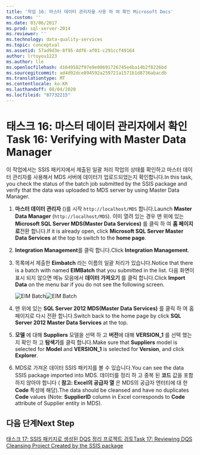 ```yaml
---
title: '작업 16: 마스터 데이터 관리자을 사용 하 여 확인 Microsoft Docs'
ms.custom: ''
ms.date: 03/06/2017
ms.prod: sql-server-2014
ms.reviewer: ''
ms.technology: data-quality-services
ms.topic: conceptual
ms.assetid: 57ad9d3e-8f95-4df6-af01-c291ccf49164
author: lrtoyou1223
ms.author: lle
ms.openlocfilehash: d1649582f97e9e08691726745e4ba14b2f8226bd
ms.sourcegitcommit: ad4d92dce894592a259721a1571b1d8736abacdb
ms.translationtype: MT
ms.contentlocale: ko-KR
ms.lasthandoff: 08/04/2020
ms.locfileid: "87732215"
---
```

# <a name="task-16-verifying-with-master-data-manager"></a><span data-ttu-id="d945c-102">태스크 16: 마스터 데이터 관리자에서 확인</span><span class="sxs-lookup"><span data-stu-id="d945c-102">Task 16: Verifying with Master Data Manager</span></span>
  <span data-ttu-id="d945c-103">이 작업에서는 SSIS 패키지에서 제출된 일괄 처리 작업의 상태를 확인하고 마스터 데이터 관리자를 사용해서 MDS 서버에 데이터가 업로드되었는지 확인합니다.</span><span class="sxs-lookup"><span data-stu-id="d945c-103">In this task, you check the status of the batch job submitted by the SSIS package and verify that the data was uploaded to MDS server by using Master Data Manager.</span></span>  
  
1.  <span data-ttu-id="d945c-104">**마스터 데이터 관리자** ()를 시작 `http://localhost/MDS` 합니다.</span><span class="sxs-lookup"><span data-stu-id="d945c-104">Launch **Master Data Manager** (`http://localhost/MDS`).</span></span> <span data-ttu-id="d945c-105">이미 열려 있는 경우 맨 위에 있는 **Microsoft SQL Server MDS(Master Data Services)** 를 클릭 하 여 **홈 페이지로**전환 합니다.</span><span class="sxs-lookup"><span data-stu-id="d945c-105">If it is already open, click **Microsoft SQL Server Master Data Services** at the top to switch to the **home page**.</span></span>  
  
2.  <span data-ttu-id="d945c-106">**Integration Management**를 클릭 합니다.</span><span class="sxs-lookup"><span data-stu-id="d945c-106">Click **Integration Management**.</span></span>  
  
3.  <span data-ttu-id="d945c-107">목록에서 제출한 **Eimbatch** 라는 이름의 일괄 처리가 있습니다.</span><span class="sxs-lookup"><span data-stu-id="d945c-107">Notice that there is a batch with named **EIMBatch** that you submitted in the list.</span></span> <span data-ttu-id="d945c-108">다음 화면이 표시 되지 않으면 메뉴 모음에서 **데이터 가져오기** 를 클릭 합니다.</span><span class="sxs-lookup"><span data-stu-id="d945c-108">Click **Import Data** on the menu bar if you do not see the following screen.</span></span>  
  
     <span data-ttu-id="d945c-109">![EIM Batch](../../2014/tutorials/media/et-verifyingwithmasterdatamanager.jpg "EIM Batch")</span><span class="sxs-lookup"><span data-stu-id="d945c-109">![EIM Batch](../../2014/tutorials/media/et-verifyingwithmasterdatamanager.jpg "EIM Batch")</span></span>  
  
4.  <span data-ttu-id="d945c-110">맨 위에 있는 **SQL Server 2012 MDS(Master Data Services)** 를 클릭 하 여 홈 페이지로 다시 전환 합니다.</span><span class="sxs-lookup"><span data-stu-id="d945c-110">Switch back to the home page by click **SQL Server 2012 Master Data Services** at the top.</span></span>  
  
5.  <span data-ttu-id="d945c-111">**모델** 에 대해 **Suppliers** 모델을 선택 하 고 **버전**에 대해 **VERSION_1** 를 선택 했는지 확인 하 고 **탐색기**를 클릭 합니다.</span><span class="sxs-lookup"><span data-stu-id="d945c-111">Make sure that **Suppliers** model is selected for **Model** and **VERSION_1** is selected for **Version**, and click **Explorer**.</span></span>  
  
6.  <span data-ttu-id="d945c-112">MDS로 가져온 데이터 SSIS 패키지를 볼 수 있습니다.</span><span class="sxs-lookup"><span data-stu-id="d945c-112">You can see the data SSIS package imported into MDS.</span></span> <span data-ttu-id="d945c-113">데이터를 정리 하 고 중복 된 **코드** 값을 포함 하지 않아야 합니다 ( **참고: Excel의 공급자 열** 은 MDS의 공급자 엔터티에 대 한 **Code** 특성에 해당).</span><span class="sxs-lookup"><span data-stu-id="d945c-113">The data should be cleansed and have no duplicates **Code** values (Note: **SupplierID** column in Excel corresponds to **Code** attribute of Supplier entity in MDS).</span></span>  
  
## <a name="next-step"></a><span data-ttu-id="d945c-114">다음 단계</span><span class="sxs-lookup"><span data-stu-id="d945c-114">Next Step</span></span>  
 [<span data-ttu-id="d945c-115">태스크 17: SSIS 패키지로 생성된 DQS 정리 프로젝트 검토</span><span class="sxs-lookup"><span data-stu-id="d945c-115">Task 17: Reviewing DQS Cleansing Project Created by the SSIS package</span></span>](../../2014/tutorials/task-17-reviewing-dqs-cleansing-project-created-by-the-ssis-package.md)  
  
  
